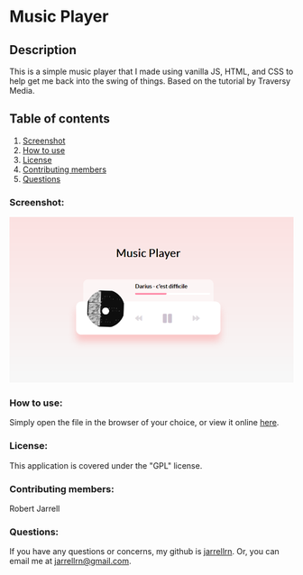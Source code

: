 # Music Player

## Description

This is a simple music player that I made using vanilla JS, HTML, and CSS to help get me back into the swing of things. Based on the tutorial by Traversy Media.

## Table of contents

1. [Screenshot](#screenshot)
2. [How to use](#use)
3. [License](#license)
4. [Contributing members](#contributing)
5. [Questions](#questions)

### Screenshot: <a name="screenshot"></a>

![screenshot](/screenshot.png "Screenshot")

### How to use: <a name="use"></a>

Simply open the file in the browser of your choice, or view it online [here](https://jarrellrn.github.io/music-player/).

### License: <a name="license"></a>

This application is covered under the "GPL" license.

### Contributing members: <a name="contributing"></a>

Robert Jarrell

### Questions: <a name="questions"></a>

If you have any questions or concerns, my github is [jarrellrn](https://github.com/jarrellrn). Or, you can email me at jarrellrn@gmail.com.
